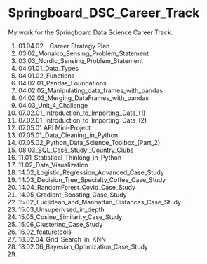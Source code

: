 # Springboard_DSC_Career_Track

My work for the Springboard Data Science Career Track:

<ol><li>01.04.02 - Career Strategy Plan</li>
<li>03.02_Monalco_Sensing_Problem_Statement</li>
<li>03.03_Nordic_Sensing_Problem_Statement</li>
<li>04.01.01_Data_Types</li>
<li>04.01.02_Functions</li>
<li>04.02.01_Pandas_Foundations</li>
<li>04.02.02_Manipulating_data_frames_with_pandas</li>
<li>04.02.03_Merging_DataFrames_with_pandas</li>
<li>04.03_Unit_4_Challenge</li>
<li>07.02.01_Introduction_to_Importing_Data_(1)</li>
<li>07.02.01_Introduction_to_Importing_Data_(2)</li>
<li>07.05.01 API Mini-Project</li>
<li>07.05.01_Data_Cleaning_in_Python</li>
<li>07.05.02_Python_Data_Science_Toolbox_(Part_2)</li>
<li>08.03_SQL_Case_Study:_Country_Clubs</li>
<li>11.01_Statistical_Thinking_in_Python</li>
<li>11.02_Data_Visualization</li>
<li>14.02_Logistic_Regression_Advanced_Case_Study</li>
<li>14.03_Decision_Tree_Specialty_Coffee_Case_Study</li>
<li>14.04_RandomForest_Covid_Case_Study</li>
<li>14.05_Gradient_Boosting_Case_Study</li>
<li>15.02_Euclidean_and_Manhattan_Distances_Case_Study</li>
<li>15.03_Unsuperivsed_in_depth</li>
<li>15.05_Cosine_Similarity_Case_Study</li>
<li>15.06_Clustering_Case_Study</li>
<li>16.02_featuretools</li>
<li>18.02.04_Grid_Search_in_KNN</li>
<li>18.02.06_Bayesian_Optimization_Case_Study</li>
<li></li></ol>
